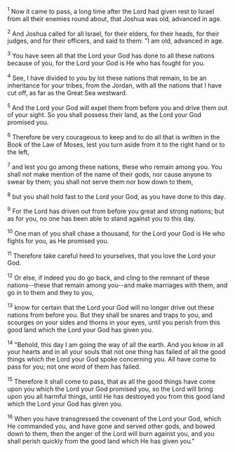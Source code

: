 <sup>1</sup> 
Now it came to pass, a long time after the Lord had given rest to Israel from all their enemies round about, that Joshua was old, advanced in age. 

<sup>2</sup> 
And Joshua called for all Israel, for their elders, for their heads, for their judges, and for their officers, and said to them: "I am old, advanced in age. 

<sup>3</sup> 
You have seen all that the Lord your God has done to all these nations because of you, for the Lord your God is He who has fought for you. 

<sup>4</sup> 
See, I have divided to you by lot these nations that remain, to be an inheritance for your tribes, from the Jordan, with all the nations that I have cut off, as far as the Great Sea westward. 

<sup>5</sup> 
And the Lord your God will expel them from before you and drive them out of your sight. So you shall possess their land, as the Lord your God promised you. 

<sup>6</sup> 
Therefore be very courageous to keep and to do all that is written in the Book of the Law of Moses, lest you turn aside from it to the right hand or to the left, 

<sup>7</sup> 
and lest you go among these nations, these who remain among you. You shall not make mention of the name of their gods, nor cause anyone to swear by them; you shall not serve them nor bow down to them, 

<sup>8</sup> 
but you shall hold fast to the Lord your God, as you have done to this day. 

<sup>9</sup> 
For the Lord has driven out from before you great and strong nations; but as for you, no one has been able to stand against you to this day. 

<sup>10</sup> 
One man of you shall chase a thousand, for the Lord your God is He who fights for you, as He promised you. 

<sup>11</sup> 
Therefore take careful heed to yourselves, that you love the Lord your God. 

<sup>12</sup> 
Or else, if indeed you do go back, and cling to the remnant of these nations--these that remain among you--and make marriages with them, and go in to them and they to you, 

<sup>13</sup> 
know for certain that the Lord your God will no longer drive out these nations from before you. But they shall be snares and traps to you, and scourges on your sides and thorns in your eyes, until you perish from this good land which the Lord your God has given you. 

<sup>14</sup> 
"Behold, this day I am going the way of all the earth. And you know in all your hearts and in all your souls that not one thing has failed of all the good things which the Lord your God spoke concerning you. All have come to pass for you; not one word of them has failed. 

<sup>15</sup> 
Therefore it shall come to pass, that as all the good things have come upon you which the Lord your God promised you, so the Lord will bring upon you all harmful things, until He has destroyed you from this good land which the Lord your God has given you. 

<sup>16</sup> 
When you have transgressed the covenant of the Lord your God, which He commanded you, and have gone and served other gods, and bowed down to them, then the anger of the Lord will burn against you, and you shall perish quickly from the good land which He has given you."